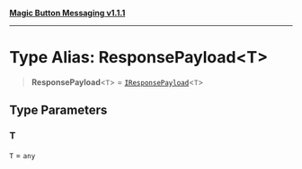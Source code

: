 [**Magic Button Messaging v1.1.1**](../README.md)

***

# Type Alias: ResponsePayload\<T\>

> **ResponsePayload**\<`T`\> = [`IResponsePayload`](../interfaces/IResponsePayload.md)\<`T`\>

## Type Parameters

### T

`T` = `any`
